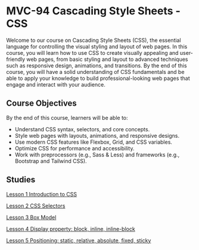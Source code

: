 # MVC-94 Cascading Style Sheets - CSS
Welcome to our course on Cascading Style Sheets (CSS), the essential language for controlling the visual styling and layout of web pages. In this course, you will learn how to use CSS to create visually appealing and user-friendly web pages, from basic styling and layout to advanced techniques such as responsive design, animations, and transitions. By the end of this course, you will have a solid understanding of CSS fundamentals and be able to apply your knowledge to build professional-looking web pages that engage and interact with your audience.

## Course Objectives
By the end of this course, learners will be able to:
- Understand CSS syntax, selectors, and core concepts.
- Style web pages with layouts, animations, and responsive designs.
- Use modern CSS features like Flexbox, Grid, and CSS variables.
- Optimize CSS for performance and accessibility.
- Work with preprocessors (e.g., Sass & Less) and frameworks (e.g., Bootstrap and Tailwind CSS).

## Studies

[Lesson 1 Introduction to CSS](Lesson_01/Readme.md)

[Lesson 2 CSS Selectors](Lesson_02/Readme.md)

[Lesson 3 Box Model](Lesson_03/Readme.md)

[Lesson 4 Display property: block, inline, inline-block](Lesson_04/Readme.md)

[Lesson 5 Positioning: static, relative, absolute, fixed, sticky](Lesson_05/Readme.md)
